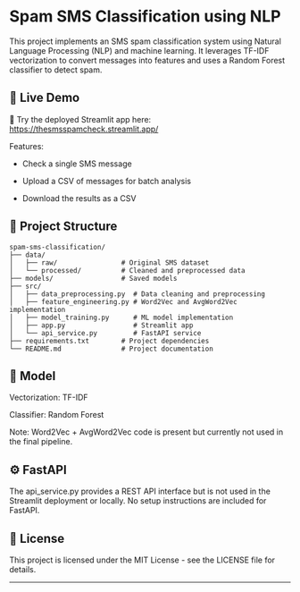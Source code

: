 # Spam SMS Classification using NLP

This project implements an SMS spam classification system using Natural Language Processing (NLP) and machine learning. It leverages TF-IDF vectorization to convert messages into features and uses a Random Forest classifier to detect spam.

## 🚀 Live Demo
🔗 Try the deployed Streamlit app here: https://thesmsspamcheck.streamlit.app/

Features:

* Check a single SMS message

* Upload a CSV of messages for batch analysis

* Download the results as a CSV

## 📁 Project Structure

```
spam-sms-classification/
├── data/
│   ├── raw/                # Original SMS dataset
│   └── processed/          # Cleaned and preprocessed data
├── models/                 # Saved models
├── src/
│   ├── data_preprocessing.py  # Data cleaning and preprocessing
│   ├── feature_engineering.py # Word2Vec and AvgWord2Vec implementation
│   ├── model_training.py      # ML model implementation
│   ├── app.py                 # Streamlit app
│   └── api_service.py         # FastAPI service
├── requirements.txt        # Project dependencies
└── README.md               # Project documentation
```
## 🧠 Model
Vectorization: TF-IDF

Classifier: Random Forest

Note: Word2Vec + AvgWord2Vec code is present but currently not used in the final pipeline.

## ⚙️ FastAPI
The api_service.py provides a REST API interface but is not used in the Streamlit deployment or locally. No setup instructions are included for FastAPI.

## 📄 License

This project is licensed under the MIT License - see the LICENSE file for details.

---

